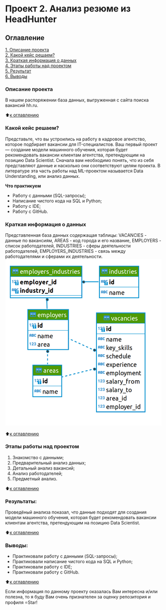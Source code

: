 # Проект 2. Анализ резюме из HeadHunter

## Оглавление  
[1. Описание проекта](.README.md#Описание-проекта)  
[2. Какой кейс решаем?](.README.md#Какой-кейс-решаем)  
[3. Краткая информация о данных](.README.md#Краткая-информация-о-данных)  
[4. Этапы работы над проектом](.README.md#Этапы-работы-над-проектом)  
[5. Результат](.README.md#Результат)    
[6. Выводы](.README.md#Выводы) 

### Описание проекта    
В нашем распоряжении база данных, выгруженная с сайта поиска вакансий hh.ru. 

:arrow_up:[к оглавлению](_)


### Какой кейс решаем?    
Представьте, что вы устроились на работу в кадровое агентство, которое подбирает вакансии для IT-специалистов. Ваш первый проект — создание модели машинного обучения, которая будет рекомендовать вакансии клиентам агентства, претендующим на позицию Data Scientist. Сначала вам необходимо понять, что из себя представляют данные и насколько они соответствуют целям проекта. В литературе эта часть работы над ML-проектом называется Data Understanding, или анализ данных.

**Что практикуем**     
- Работу с данными (SQL-запросы);
- Написание чистого кода на SQL и Python;
- Работу с IDE;
- Работу с GitHub.

### Краткая информация о данных
Представленная база данных содержащая таблицы: VACANCIES - данные по вакансиям, AREAS - код города и его название, EMPLOYERS - список работодателей, INDUSTRIES - сферы деятельности работодателей, EMPLOYERS_INDUSTRIES - связь между работодателями и сферами их деятельности. 
![Схема базы данных](.\images\SQL_pj2_2_1.png)
  
:arrow_up:[к оглавлению](.README.md#Оглавление)


### Этапы работы над проектом  
1. Знакомство с данными;
2. Предварительный анализ данных;
3. Детальный анализ вакансий;
4. Анализ работодателей;
5. Предметный анализ.

:arrow_up:[к оглавлению](.README.md#Оглавление)


### Результаты:  
Проведёный анализа показал, что данные подходят для создания модели машинного обучения, которая будет рекомендовать вакансии клиентам агентства, претендующим на позицию Data Scientist.

:arrow_up:[к оглавлению](.README.md#Оглавление)


### Выводы:  
- Практиковали работу с данными (SQL-запросы);
- Практиковали написание чистого кода на SQL и Python;
- Практиковали работу с IDE;
- Практиковали работу с GitHub.

:arrow_up:[к оглавлению](.README.md#Оглавление)


Если информация по данному проекту оказалась Вам интересна и/или полезна, то я буду  Вам очень признателен за оценку репозитория и профиля ⭐️Star!
